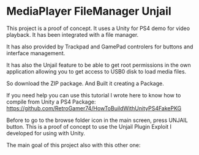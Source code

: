 # MediaPlayer FileManager Unjail

This project is a proof of concept. It uses a Unity for PS4 demo for video playback. It has been integrated with a file manager.

It has also provided by Trackpad and GamePad controlers for buttons and interface management.

It has also the Unjail feature to be able to get root permissions in the own application allowing you to get access to USB0 disk to load media files.

So download the ZIP package. And Built it creating a Package.

If you need help you can use this tutorial I wrote here to know how to compile from Unity a PS4 Package: https://github.com/RetroGamer74/HowToBuildWithUnityPS4FakePKG

Before to go to the browse folder icon in the main screen, press UNJAIL button. This is a proof of concept to use the Unjail Plugin Exploit I developed for using with Unity.

The main goal of this project also with this other one: 
